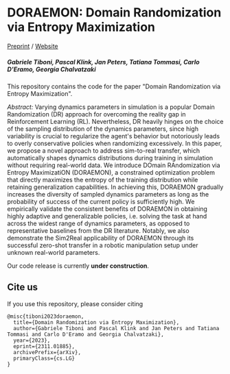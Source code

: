 # DORAEMON: Domain Randomization via Entropy Maximization

[Preprint](https://arxiv.org/abs/2311.01885) / [Website](https://gabrieletiboni.github.io/doraemon/)

##### Gabriele Tiboni, Pascal Klink, Jan Peters, Tatiana Tommasi, Carlo D'Eramo, Georgia Chalvatzaki

This repository contains the code for the paper "Domain Randomization via Entropy Maximization".

*Abstract:* Varying dynamics parameters in simulation is a popular Domain Randomization (DR) approach for overcoming the reality gap in Reinforcement Learning (RL). Nevertheless, DR heavily hinges on the choice of the sampling distribution of the dynamics parameters, since high variability is crucial to regularize the agent's behavior but notoriously leads to overly conservative policies when randomizing excessively.
In this paper, we propose a novel approach to address sim-to-real transfer, which automatically shapes dynamics distributions during training in simulation without requiring real-world data.
We introduce DOmain RAndomization via Entropy MaximizatiON (DORAEMON), a constrained optimization problem that directly maximizes the entropy of the training distribution while retaining generalization capabilities. In achieving this, DORAEMON gradually increases the diversity of sampled dynamics parameters as long as the probability of success of the current policy is sufficiently high.
We empirically validate the consistent benefits of DORAEMON in obtaining highly adaptive and generalizable policies, i.e. solving the task at hand across the widest range of dynamics parameters, as opposed to representative baselines from the DR literature. Notably, we also demonstrate the Sim2Real applicability of DORAEMON through its successful zero-shot transfer in a robotic manipulation setup under unknown real-world parameters.

Our code release is currently **under construction**.

## Cite us
If you use this repository, please consider citing
```
@misc{tiboni2023doraemon,
  title={Domain Randomization via Entropy Maximization}, 
  author={Gabriele Tiboni and Pascal Klink and Jan Peters and Tatiana Tommasi and Carlo D'Eramo and Georgia Chalvatzaki},
  year={2023},
  eprint={2311.01885},
  archivePrefix={arXiv},
  primaryClass={cs.LG}
}
```
